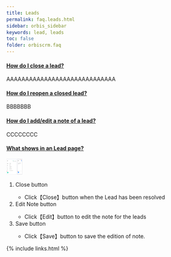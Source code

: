 ```yaml
---
title: Leads
permalink: faq.leads.html
sidebar: orbis_sidebar
keywords: lead, leads
toc: false
folder: orbiscrm.faq
---
```


<div class="panel-group" id="accordion">
    <div class="panel panel-default">
        <div class="panel-heading">
            <h4 class="panel-title">
                <a class="noCrossRef accordion-toggle" data-toggle="collapse" data-parent="#accordion" href="#how-do-i-close-a-lead">
                    How do I close a lead?
                </a>
            </h4>
        </div>
        <div id="how-do-i-close-a-lead" class="panel-collapse collapse noCrossRef">
            <div class="panel-body">
                AAAAAAAAAAAAAAAAAAAAAAAAAAAAA
            </div>
        </div>
    </div>
    <!-- /.panel -->
    <div class="panel panel-default">
        <div class="panel-heading">
            <h4 class="panel-title">
                <a class="noCrossRef accordion-toggle" data-toggle="collapse" data-parent="#accordion" href="#how-do-i-reopen-a-closed-lead">
                How do I reopen a closed lead?
                </a>
            </h4>
        </div>
        <div id="how-do-i-reopen-a-closed-lead" class="panel-collapse collapse noCrossRef">
            <div class="panel-body">
                BBBBBBB
            </div>
        </div>
    </div>
    <!-- /.panel -->
    <div class="panel panel-default">
        <div class="panel-heading">
            <h4 class="panel-title">
                <a class="noCrossRef accordion-toggle" data-toggle="collapse" data-parent="#accordion" href="#how-do-i-add-edit-a-note-of-a-lead">
                How do I add/edit a note of a lead?
                </a>
            </h4>
        </div>
        <div id="how-do-i-add-edit-a-note-of-a-lead" class="panel-collapse collapse noCrossRef">
            <div class="panel-body">
                CCCCCCCC
            </div>
        </div>
    </div>
    <!-- /.panel -->
    <div class="panel panel-default">
        <div class="panel-heading">
            <h4 class="panel-title">
                <a class="noCrossRef accordion-toggle" data-toggle="collapse" data-parent="#accordion" href="#what-shows-in-an-lead-page">
                What shows in an Lead page?
                </a>
            </h4>
        </div>
        <div id="what-shows-in-an-lead-page" class="panel-collapse collapse noCrossRef">
            <div class="panel-body">
                <img src="/images/enquiry.png" alt="Lead" height="42" width="42"><br>
                <ol>
                    <li>Close button</li>
                    <ul>
                        <li>
                            Click【Close】button when the Lead has been resolved
                        </li>
                    </ul>
                    <li>Edit Note button</li>
                    <ul>
                        <li>
                            Click【Edit】button to edit the note for the leads
                        </li>
                    </ul>
                    <li>Save button</li>
                    <ul>
                        <li>
                            Click【Save】button to save the edition of note.
                        </li>
                    </ul>
                </ol>
            </div>
        </div>
    </div>
    <!-- /.panel -->
</div>
<!-- /.panel-group -->

{% include links.html %}

